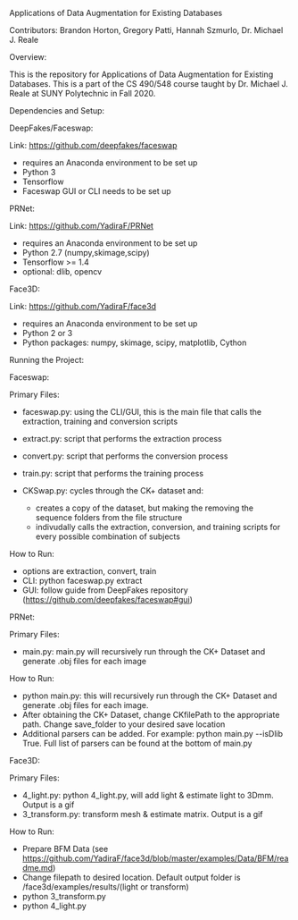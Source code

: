 Applications of Data Augmentation for Existing Databases

Contributors: Brandon Horton, Gregory Patti, Hannah Szmurlo, Dr. Michael J. Reale

Overview:

This is the repository for Applications of Data Augmentation for Existing Databases. This is a part of the CS 490/548 course taught by
Dr. Michael J. Reale at SUNY Polytechnic in Fall 2020.

Dependencies and Setup:

DeepFakes/Faceswap:

Link: https://github.com/deepfakes/faceswap

- requires an Anaconda environment to be set up
- Python 3 
- Tensorflow
- Faceswap GUI or CLI needs to be set up

PRNet:

Link: https://github.com/YadiraF/PRNet

- requires an Anaconda environment to be set up
- Python 2.7 (numpy,skimage,scipy)
- Tensorflow >= 1.4
- optional: dlib, opencv

Face3D:

Link: https://github.com/YadiraF/face3d

- requires an Anaconda environment to be set up
- Python 2 or 3
- Python packages: numpy, skimage, scipy, matplotlib, Cython

Running the Project:

Faceswap:

Primary Files:

- faceswap.py: using the CLI/GUI, this is the main file that calls the extraction, training and conversion scripts
- extract.py: script that performs the extraction process
- convert.py: script that performs the conversion process
- train.py: script that performs the training process
- CKSwap.py: cycles through the CK+ dataset and:
  
  - creates a copy of the dataset, but making the removing the sequence folders from the file structure
  - indivudally calls the extraction, conversion, and training scripts for every possible combination of subjects

How to Run:

- options are extraction, convert, train
- CLI: python faceswap.py extract 
- GUI: follow guide from DeepFakes repository (https://github.com/deepfakes/faceswap#gui)

PRNet:

Primary Files:

- main.py: main.py will recursively run through the CK+ Dataset and generate .obj files for each image

How to Run:

- python main.py: this will recursively run through the CK+ Dataset and generate .obj files for each image.
- After obtaining the CK+ Dataset, change CKfilePath to the appropriate path. Change save_folder to your desired save location
- Additional parsers can be added. For example: python main.py --isDlib True. Full list of parsers can be found at the bottom of main.py

Face3D:

Primary Files:

- 4_light.py: python 4_light.py, will add light & estimate light to 3Dmm. Output is a gif
- 3_transform.py: transform mesh & estimate matrix. Output is a gif

How to Run:

- Prepare BFM Data (see https://github.com/YadiraF/face3d/blob/master/examples/Data/BFM/readme.md)
- Change filepath to desired location. Default output folder is /face3d/examples/results/(light or transform)
- python 3_transform.py
- python 4_light.py

















